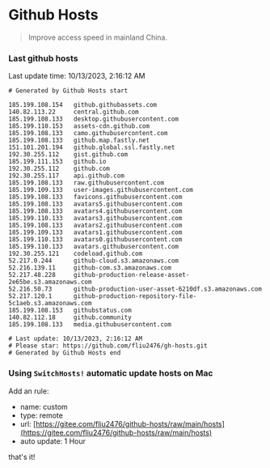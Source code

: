 # Github Hosts

> Improve access speed in mainland China.

### Last github hosts

Last update time: 10/13/2023, 2:16:12 AM

```base
# Generated by Github Hosts start 

185.199.108.154   github.githubassets.com
140.82.113.22     central.github.com
185.199.108.133   desktop.githubusercontent.com
185.199.110.153   assets-cdn.github.com
185.199.108.133   camo.githubusercontent.com
185.199.108.133   github.map.fastly.net
151.101.201.194   github.global.ssl.fastly.net
192.30.255.112    gist.github.com
185.199.111.153   github.io
192.30.255.112    github.com
192.30.255.117    api.github.com
185.199.108.133   raw.githubusercontent.com
185.199.109.133   user-images.githubusercontent.com
185.199.108.133   favicons.githubusercontent.com
185.199.108.133   avatars5.githubusercontent.com
185.199.108.133   avatars4.githubusercontent.com
185.199.110.133   avatars3.githubusercontent.com
185.199.108.133   avatars2.githubusercontent.com
185.199.109.133   avatars1.githubusercontent.com
185.199.110.133   avatars0.githubusercontent.com
185.199.110.133   avatars.githubusercontent.com
192.30.255.121    codeload.github.com
52.217.0.244      github-cloud.s3.amazonaws.com
52.216.139.11     github-com.s3.amazonaws.com
52.217.48.228     github-production-release-asset-2e65be.s3.amazonaws.com
52.216.50.73      github-production-user-asset-6210df.s3.amazonaws.com
52.217.120.1      github-production-repository-file-5c1aeb.s3.amazonaws.com
185.199.108.153   githubstatus.com
140.82.112.18     github.community
185.199.108.133   media.githubusercontent.com

# Last update: 10/13/2023, 2:16:12 AM
# Please star: https://github.com/fliu2476/gh-hosts.git
# Generated by Github Hosts end
```

### Using `SwitchHosts!` automatic update hosts on Mac
Add an rule:
- name: custom
- type: remote
- url: [https://gitee.com/fliu2476/github-hosts/raw/main/hosts](https://gitee.com/fliu2476/github-hosts/raw/main/hosts)
- auto update: 1 Hour

that's it!

